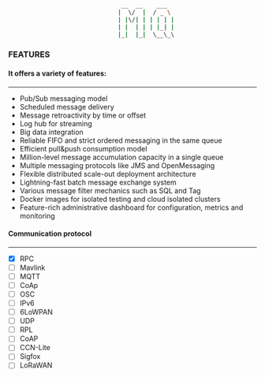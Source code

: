 ```zsh
                                __  __    ___  
                               |  \/  |  / _ \  
                               | |\/| | | | | |  
                               | |  | | | |_| | 
                               |_|  |_|  \__\_\  
```


### FEATURES

#### It offers a variety of features:
 ----
* Pub/Sub messaging model
* Scheduled message delivery
* Message retroactivity by time or offset
* Log hub for streaming
* Big data integration
* Reliable FIFO and strict ordered messaging in the same queue
* Efficient pull&push consumption model
* Million-level message accumulation capacity in a single queue
* Multiple messaging protocols like JMS and OpenMessaging
* Flexible distributed scale-out deployment architecture
* Lightning-fast batch message exchange system
* Various message filter mechanics such as SQL and Tag
* Docker images for isolated testing and cloud isolated clusters
* Feature-rich administrative dashboard for configuration, metrics and monitoring

#### Communication protocol
----
- [x] RPC
- [ ] Mavlink
- [ ] MQTT
- [ ] CoAp
- [ ] OSC
- [ ] IPv6
- [ ] 6LoWPAN
- [ ] UDP
- [ ] RPL
- [ ] CoAP
- [ ] CCN-Lite
- [ ] Sigfox
- [ ] LoRaWAN